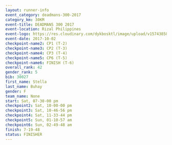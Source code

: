 ```yaml
---
layout: runner-info 
event_category: deadmans-300-2017 
category_km: 30KM 
event-title: DEADMANS 300 2017 
event-location: Rizal Philippines 
event-logo: https://res.cloudinary.com/dykbosktl/image/upload/v1574385898/Logo/2017-DM300-Logo_ljecaw.jpg 
event-date: 2017-10-02 
checkpoint-name2: CP1 (T-2) 
checkpoint-name3: CP2 (T-3) 
checkpoint-name4: CP3 (T-4) 
checkpoint-name5: CP6 (T-5) 
checkpoint-name6: FINISH (T-6) 
overall_rank: 42
gender_rank: 5
bib: 30027
first_name: Stella
last_name: Buhay
gender: F
team_name: None
start: Sat, 07-30-00 pm
checkpoint2: Sat, 10-00-00 pm
checkpoint3: Sat, 10-46-56 pm
checkpoint4: Sat, 11-33-44 pm
checkpoint5: Sun, 01-10-57 am
checkpoint6: Sun, 02-49-48 am
finish: 7-19-48
status: FINISHER
---
```

